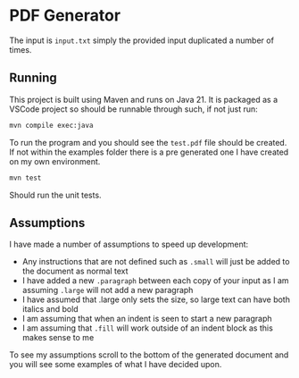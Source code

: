 # PDF Generator

The input is `input.txt` simply the provided input duplicated a number of times.

## Running

This project is built using Maven and runs on Java 21. It is packaged as a VSCode project so should be runnable through such, if not just run:

```bash
mvn compile exec:java
```

To run the program and you should see the `test.pdf` file should be created. If not within the examples folder there is a pre generated one I have created on my own environment.

```bash
mvn test
```

Should run the unit tests.

## Assumptions

I have made a number of assumptions to speed up development:

- Any instructions that are not defined such as `.small` will just be added to the document as normal text
- I have added a new `.paragraph` between each copy of your input as I am assuming `.large` will not add a new paragraph
- I have assumed that .large only sets the size, so large text can have both italics and bold
- I am assuming that when an indent is seen to start a new paragraph
- I am assuming that `.fill` will work outside of an indent block as this makes sense to me

To see my assumptions scroll to the bottom of the generated document and you will see some examples of what I have decided upon.